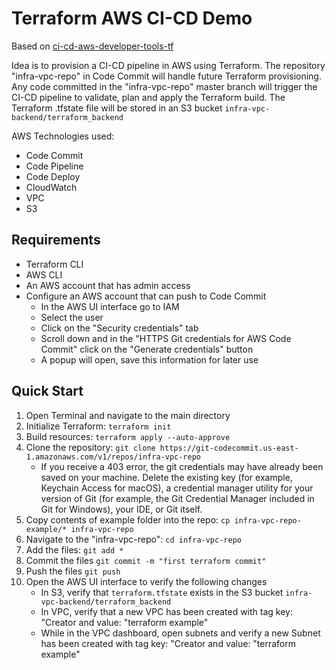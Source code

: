 # Terraform AWS CI-CD Demo

Based on [ci-cd-aws-developer-tools-tf](https://github.com/raktim00/ci-cd-aws-developer-tools-tf) 

Idea is to provision a CI-CD pipeline in AWS using Terraform.
The repository "infra-vpc-repo" in Code Commit will handle future Terraform provisioning.
Any code committed in the "infra-vpc-repo" master branch will trigger the CI-CD pipeline to validate, plan and apply the Terraform build.
The Terraform .tfstate file will be stored in an S3 bucket `infra-vpc-backend/terraform_backend`

AWS Technologies used:
- Code Commit
- Code Pipeline
- Code Deploy
- CloudWatch
- VPC
- S3

## Requirements
- Terraform CLI
- AWS CLI 
- An AWS account that has admin access
- Configure an AWS account that can push to Code Commit
  - In the AWS UI interface go to IAM
  - Select the user
  - Click on the "Security credentials" tab
  - Scroll down and in the "HTTPS Git credentials for AWS Code Commit" click on the "Generate credentials" button
  - A popup will open, save this information for later use

## Quick Start
1. Open Terminal and navigate to the main directory
2. Initialize Terraform: `terraform init`
3. Build resources: `terraform apply --auto-approve`
4. Clone the repository: `git clone https://git-codecommit.us-east-1.amazonaws.com/v1/repos/infra-vpc-repo`
   - If you receive a 403 error, the git credentials may have already been saved on your machine. Delete the existing 
   key (for example, Keychain Access for macOS), a credential manager utility for your version of Git (for example, 
   the Git Credential Manager included in Git for Windows), your IDE, or Git itself.
5. Copy contents of example folder into the repo: `cp infra-vpc-repo-example/* infra-vpc-repo`
6. Navigate to the "infra-vpc-repo": `cd infra-vpc-repo`
7. Add the files: `git add *`
8. Commit the files `git commit -m "first terraform commit"`
9. Push the files `git push`
10. Open the AWS UI interface to verify the following changes
    - In S3, verify that `terraform.tfstate` exists in the S3 bucket `infra-vpc-backend/terraform_backend`
    - In VPC, verify that a new VPC has been created with tag key: "Creator and value: "terraform example"
    - While in the VPC dashboard, open subnets and verify a new Subnet has been created with tag key: "Creator and value: "terraform example"
